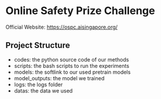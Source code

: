 # Online Safety Prize Challenge 

Official Website: https://ospc.aisingapore.org/

## Project Structure

- codes: the python source code of our methods
- scripts: the bash scripts to run the experiments
- models: the softlink to our used pretrain models
- model_outputs: the model we trained
- logs: the logs folder
- datas: the data we used

